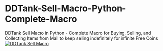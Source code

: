 # DDTank-Sell-Macro-Python-Complete-Macro
DDTank Sell Macro in Python - Complete Macro for Buying, Selling, and Collecting Items from Mail to keep selling indefinitely for infinite Free Coins
[![DDTank Sell Macro](https://github.com/HeiwaRyuu/DDTank-Sell-Macro-Python-Complete-Macro/assets/43082973/4def696f-2913-4da3-916c-55eb535062ca)](https://www.youtube.com/watch?v=Qjhk2VG-eoc)
